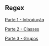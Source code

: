## Regex

<a href="regex_intro.ipynb">Parte 1 - Introdução</a>

<a href="regex_class.ipynb">Parte 2 - Classes</a>

<a href="regex_group.ipynb">Parte 3 - Grupos</a>
